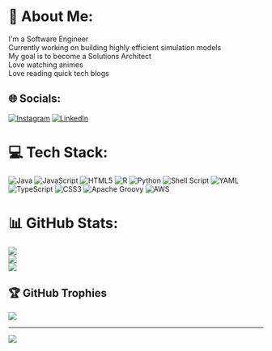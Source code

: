 # 💫 About Me:
I'm a Software Engineer<br>Currently working on building highly efficient simulation models<br>My goal is to become a Solutions Architect<br>Love watching animes<br>Love reading quick tech blogs


## 🌐 Socials:
[![Instagram](https://img.shields.io/badge/Instagram-%23E4405F.svg?logo=Instagram&logoColor=white)](https://instagram.com/aditya.4196) [![LinkedIn](https://img.shields.io/badge/LinkedIn-%230077B5.svg?logo=linkedin&logoColor=white)](https://www.linkedin.com/in/aditya4196/) 

# 💻 Tech Stack:
![Java](https://img.shields.io/badge/java-%23ED8B00.svg?style=for-the-badge&logo=openjdk&logoColor=white) ![JavaScript](https://img.shields.io/badge/javascript-%23323330.svg?style=for-the-badge&logo=javascript&logoColor=%23F7DF1E) ![HTML5](https://img.shields.io/badge/html5-%23E34F26.svg?style=for-the-badge&logo=html5&logoColor=white) ![R](https://img.shields.io/badge/r-%23276DC3.svg?style=for-the-badge&logo=r&logoColor=white) ![Python](https://img.shields.io/badge/python-3670A0?style=for-the-badge&logo=python&logoColor=ffdd54) ![Shell Script](https://img.shields.io/badge/shell_script-%23121011.svg?style=for-the-badge&logo=gnu-bash&logoColor=white) ![YAML](https://img.shields.io/badge/yaml-%23ffffff.svg?style=for-the-badge&logo=yaml&logoColor=151515) ![TypeScript](https://img.shields.io/badge/typescript-%23007ACC.svg?style=for-the-badge&logo=typescript&logoColor=white) ![CSS3](https://img.shields.io/badge/css3-%231572B6.svg?style=for-the-badge&logo=css3&logoColor=white) ![Apache Groovy](https://img.shields.io/badge/Apache%20Groovy-4298B8.svg?style=for-the-badge&logo=Apache+Groovy&logoColor=white) ![AWS](https://img.shields.io/badge/AWS-%23FF9900.svg?style=for-the-badge&logo=amazon-aws&logoColor=white)
# 📊 GitHub Stats:
![](https://github-readme-stats.vercel.app/api?username=aditya4196&theme=dark&hide_border=false&include_all_commits=false&count_private=false)<br/>
![](https://github-readme-streak-stats.herokuapp.com/?user=aditya4196&theme=dark&hide_border=false)<br/>
![](https://github-readme-stats.vercel.app/api/top-langs/?username=aditya4196&theme=dark&hide_border=false&include_all_commits=false&count_private=false&layout=compact)

## 🏆 GitHub Trophies
![](https://github-profile-trophy.vercel.app/?username=aditya4196&theme=radical&no-frame=true&no-bg=false&margin-w=4)

---
[![](https://visitcount.itsvg.in/api?id=aditya4196&icon=0&color=1)](https://visitcount.itsvg.in)

<!-- Proudly created with GPRM ( https://gprm.itsvg.in ) -->
